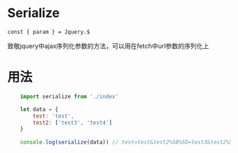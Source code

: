 # Serialize
    const { param } = Jquery.$

致敬jquery中ajax序列化参数的方法，可以用在fetch中url参数的序列化上
    
# 用法
``` javascript
    import serialize from './index'

    let data = {
        test: 'test',
        test2: ['test3', 'test4']
    }
        
    console.log(serialize(data)) // test=test&test2%5B%5D=test3&test2%5B%5D=test4
```